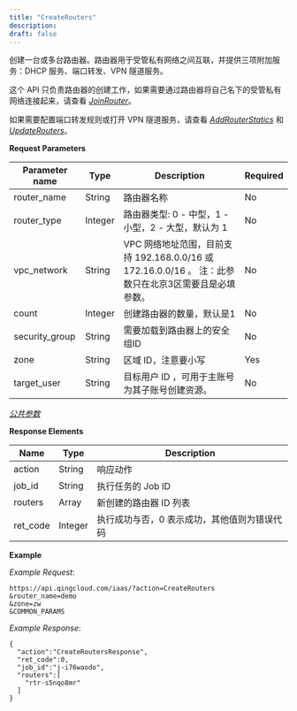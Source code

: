 ```yaml
---
title: "CreateRouters"
description: 
draft: false
---
```




创建一台或多台路由器。路由器用于受管私有网络之间互联，并提供三项附加服务：DHCP 服务、端口转发、VPN 隧道服务。

这个 API 只负责路由器的创建工作，如果需要通过路由器将自己名下的受管私有网络连接起来，请查看 [_JoinRouter_](../join_router/)。

如果需要配置端口转发规则或打开 VPN 隧道服务，请查看 [_AddRouterStatics_](../add_router_statics/) 和 [_UpdateRouters_](../update_routers/)。

**Request Parameters**

| Parameter name | Type | Description | Required |
| --- | --- | --- | --- |
| router_name | String | 路由器名称 | No |
| router_type | Integer | 路由器类型: 0 - 中型，1 - 小型，2 - 大型，默认为 1 | No |
| vpc_network | String | VPC 网络地址范围，目前支持 192.168.0.0/16 或 172.16.0.0/16 。 注：此参数只在北京3区需要且是必填参数。 | No |
| count | Integer | 创建路由器的数量，默认是1 | No |
| security_group | String | 需要加载到路由器上的安全组ID | No |
| zone | String | 区域 ID，注意要小写 | Yes |
| target_user | String | 目标用户 ID ，可用于主账号为其子账号创建资源。 | No |

[_公共参数_](../../../parameters/)

**Response Elements**

| Name | Type | Description |
| --- | --- | --- |
| action | String | 响应动作 |
| job_id | String | 执行任务的 Job ID |
| routers | Array | 新创建的路由器 ID 列表 |
| ret_code | Integer | 执行成功与否，0 表示成功，其他值则为错误代码 |

**Example**

_Example Request_:

```
https://api.qingcloud.com/iaas/?action=CreateRouters
&router_name=demo
&zone=zw
&COMMON_PARAMS
```

_Example Response_:

```
{
  "action":"CreateRoutersResponse",
  "ret_code":0,
  "job_id":"j-i76waodo",
  "routers":[
    "rtr-s5nqo8mr"
  ]
}
```
